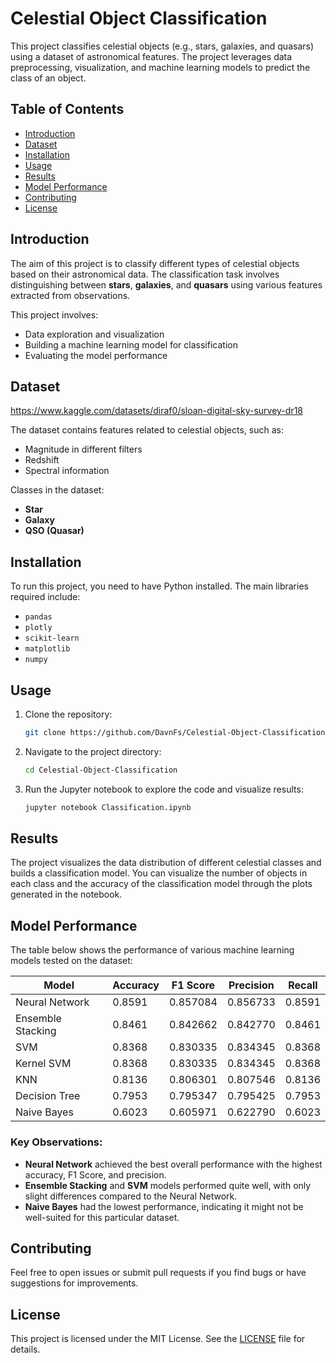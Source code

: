 # Celestial Object Classification

This project classifies celestial objects (e.g., stars, galaxies, and quasars) using a dataset of astronomical features. The project leverages data preprocessing, visualization, and machine learning models to predict the class of an object.

## Table of Contents
- [Introduction](#introduction)
- [Dataset](#dataset)
- [Installation](#installation)
- [Usage](#usage)
- [Results](#results)
- [Model Performance](#model-performance)
- [Contributing](#contributing)
- [License](#license)

## Introduction

The aim of this project is to classify different types of celestial objects based on their astronomical data. The classification task involves distinguishing between **stars**, **galaxies**, and **quasars** using various features extracted from observations.

This project involves:
- Data exploration and visualization
- Building a machine learning model for classification
- Evaluating the model performance

## Dataset
https://www.kaggle.com/datasets/diraf0/sloan-digital-sky-survey-dr18

The dataset contains features related to celestial objects, such as:
- Magnitude in different filters
- Redshift
- Spectral information

Classes in the dataset:
- **Star**
- **Galaxy**
- **QSO (Quasar)**

## Installation

To run this project, you need to have Python installed. The main libraries required include:

- `pandas`
- `plotly`
- `scikit-learn`
- `matplotlib`
- `numpy`

## Usage

1. Clone the repository:
   ```bash
   git clone https://github.com/DavnFs/Celestial-Object-Classification.git
   ```
2. Navigate to the project directory:
   ```bash
   cd Celestial-Object-Classification
   ```
3. Run the Jupyter notebook to explore the code and visualize results:
   ```bash
   jupyter notebook Classification.ipynb
   ```

## Results

The project visualizes the data distribution of different celestial classes and builds a classification model. You can visualize the number of objects in each class and the accuracy of the classification model through the plots generated in the notebook.

## Model Performance

The table below shows the performance of various machine learning models tested on the dataset:

| Model               | Accuracy | F1 Score | Precision | Recall |
|---------------------|----------|----------|-----------|--------|
| Neural Network       | 0.8591   | 0.857084 | 0.856733  | 0.8591 |
| Ensemble Stacking    | 0.8461   | 0.842662 | 0.842770  | 0.8461 |
| SVM                  | 0.8368   | 0.830335 | 0.834345  | 0.8368 |
| Kernel SVM           | 0.8368   | 0.830335 | 0.834345  | 0.8368 |
| KNN                  | 0.8136   | 0.806301 | 0.807546  | 0.8136 |
| Decision Tree        | 0.7953   | 0.795347 | 0.795425  | 0.7953 |
| Naive Bayes          | 0.6023   | 0.605971 | 0.622790  | 0.6023 |

### Key Observations:
- **Neural Network** achieved the best overall performance with the highest accuracy, F1 Score, and precision.
- **Ensemble Stacking** and **SVM** models performed quite well, with only slight differences compared to the Neural Network.
- **Naive Bayes** had the lowest performance, indicating it might not be well-suited for this particular dataset.

## Contributing

Feel free to open issues or submit pull requests if you find bugs or have suggestions for improvements.

## License

This project is licensed under the MIT License. See the [LICENSE](LICENSE) file for details.
